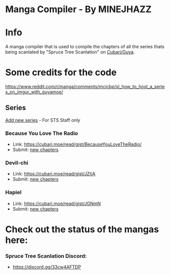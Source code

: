 # Manga Compiler - By MINEJHAZZ

# Info

A manga compiler that is used to compile the chapters of all the series thats being scanlated by "Spruce Tree Scanlation" on [Cubari/Guya](https://github.com/MINEJHAZZ/Cubari-Manga-Compiler-MJ/tree/main#series).

# Some credits for the code
https://www.reddit.com/r/manga/comments/mcicbp/sl_how_to_host_a_series_on_imgur_with_guyamoe/

## Series

[Add new series](https://github.com/MINEJHAZZ/Cubari-Manga-Compiler-MJ) - For STS Staff only


### Because You Love The Radio

* Link: https://cubari.moe/read/gist/BecauseYouLoveTheRadio/
* Submit: [new chapters](https://github.com/MINEJHAZZ/Cubari-Manga-Compiler-MJ)

### Devil-chi

* Link: https://cubari.moe/read/gist/JZtjA
* Submit: [new chapters](https://github.com/MINEJHAZZ/Cubari-Manga-Compiler-MJ)

### Hapiel

* Link: https://cubari.moe/read/gist/JGNmN 
* Submit: [new chapters](https://github.com/MINEJHAZZ/Cubari-Manga-Compiler-MJ)

# Check out the status of the mangas here:
### Spruce Tree Scanlation Discord:
* https://discord.gg/33cw4AFTDP
